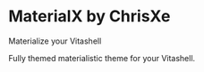 # MaterialX by ChrisXe
Materialize your Vitashell

Fully themed materialistic theme for your Vitashell.
